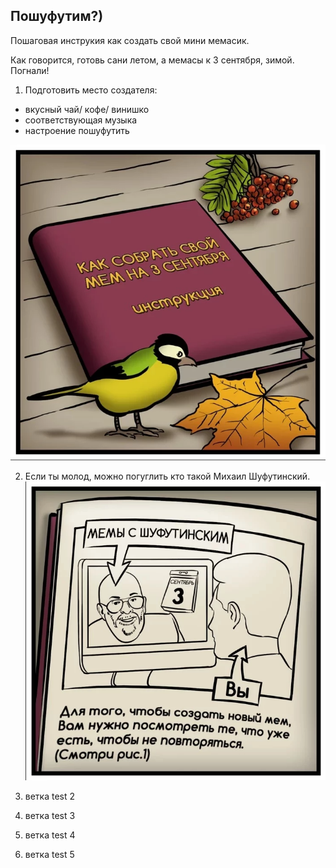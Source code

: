 ## Пошуфутим?)

Пошаговая инструкия как создать свой мини мемасик.

Как говорится, готовь сани летом, а мемасы к 3 сентября, зимой. Погнали! 

1. Подготовить место создателя:

- вкусный чай/ кофе/ винишко
- соответствующая музыка
- настроение пошуфутить

![нет, ты не ошибся, тут должна быть картинка](images/1.png)

2. Если ты молод, можно погуглить кто такой Михаил Шуфутинский.
![нет, ты не ошибся, тут должна быть картинка](images/2.png)

3. ветка test 2

4. ветка test 3

5. ветка test 4

6. ветка test 5